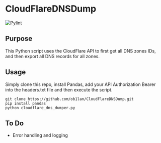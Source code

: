 # CloudFlareDNSDump
[![Pylint](https://github.com/ob1lan/CloudFlareDNSDumper/actions/workflows/pylint.yml/badge.svg)](https://github.com/ob1lan/CloudFlareDNSDumper/actions/workflows/pylint.yml)
## Purpose
This Python script uses the CloudFlare API to first get all DNS zones IDs, and then export all DNS records for all zones.
## Usage
Simply clone this repo, install Pandas, add your API Authorization Bearer into the headers.txt file and then execute the script.
```shell
git clone https://github.com/ob1lan/CloudFlareDNSDump.git
pip install pandas
python cloudflare_dns_dumper.py
```
## To Do
- Error handling and logging
